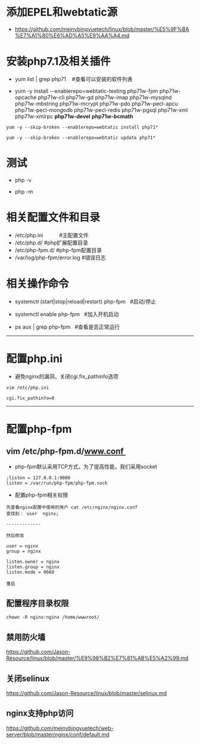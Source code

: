 # 添加EPEL和webtatic源

- https://github.com/meinvbingyuetech/linux/blob/master/%E5%9F%BA%E7%A1%80%E6%AD%A5%E9%AA%A4.md
 
# 安装php7.1及相关插件

- yum list | grep php71    #查看可以安装的软件列表

- yum -y install --enablerepo=webtatic-testing php71w-fpm php71w-opcache php71w-cli php71w-gd php71w-imap php71w-mysqlnd php71w-mbstring php71w-mcrypt php71w-pdo php71w-pecl-apcu php71w-pecl-mongodb php71w-pecl-redis php71w-pgsql php71w-xml php71w-xmlrpc **php71w-devel** **php71w-bcmath**
 
```
yum -y --skip-broken --enablerepo=webtatic install php71*

yum -y --skip-broken --enablerepo=webtatic update php71*

```
# 测试

- php -v

- php -m

# 相关配置文件和目录
- /etc/php.ini            #主配置文件
- /etc/php.d/   		      #php扩展配置目录
- /etc/php-fpm.d/		      #php-fpm配置目录
- /var/log/php-fpm/error.log  #错误日志
 
# 相关操作命令
- systemctl (start|stop|reload|restart) php-fpm   #启动/停止

- systemctl enable php-fpm    #加入开机启动

- ps aux | grep php-fpm   #查看是否正常运行
---

# 配置php.ini

- 避免nginx的漏洞，关闭cgi.fix_pathinfo选项
```
vim /etc/php.ini

cgi.fix_pathinfo=0
```
---

# 配置php-fpm
## vim /etc/php-fpm.d/www.conf 
- php-fpm默认采用TCP方式，为了提高性能，我们采用socket

```
;listen = 127.0.0.1:9000
listen = /var/run/php-fpm/php-fpm.sock
```

- 配置php-fpm相关权限
```
先查看nginx配置中使用的用户 cat /etc/nginx/nginx.conf
查找到： user  nginx;

-------------

然后修改

user = nginx
group = nginx

listen.owner = nginx
listen.group = nginx
listen.mode = 0660
 
重启 
```

## 配置程序目录权限
```
chown -R nginx:nginx /home/wwwroot/
```

## 禁用防火墙
https://github.com/Jason-Resource/linux/blob/master/%E9%98%B2%E7%81%AB%E5%A2%99.md

## 关闭selinux
https://github.com/Jason-Resource/linux/blob/master/selinux.md

## nginx支持php访问
https://github.com/meinvbingyuetech/web-server/blob/master/nginx/conf/default.md
